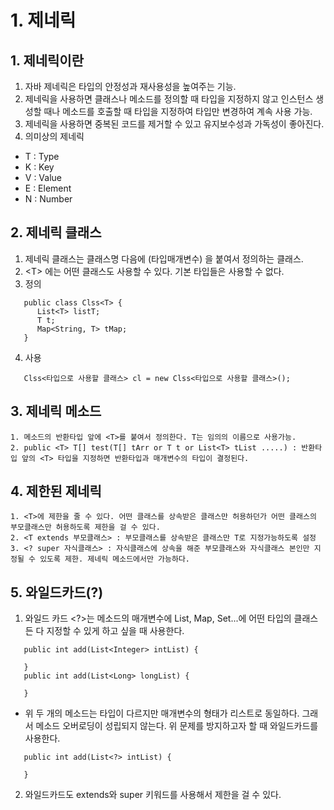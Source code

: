 # 1. 제네릭
## 1. 제네릭이란
1. 자바 제네릭은 타입의 안정성과 재사용성을 높여주는 기능.
2. 제네릭을 사용하면 클래스나 메소드를 정의할 때 타입을 지정하지 않고 인스턴스 생성할 때나 메소드를 호출할 때 타입을 지정하여 타입만 변경하여 계속 사용 가능.
3. 제네릭을 사용하면 중복된 코드를 제거할 수 있고 유지보수성과 가독성이 좋아진다.
4. 의미상의 제네릭
- T : Type
- K : Key
- V : Value
- E : Element
- N : Number

## 2. 제네릭 클래스
1. 제네릭 클래스는 클래스명 다음에 <T>(타입매개변수) 을 붙여서 정의하는 클래스.
2. \<T> 에는 어떤 클래스도 사용할 수 있다. 기본 타입들은 사용할 수 없다.
3. 정의
```
   public class Clss<T> {
      List<T> listT;
      T t;
      Map<String, T> tMap;
   }
```
4. 사용 
```
   Clss<타입으로 사용할 클래스> cl = new Clss<타입으로 사용할 클래스>();
```

## 3. 제네릭 메소드
```
1. 메소드의 반환타입 앞에 <T>를 붙여서 정의한다. T는 임의의 이름으로 사용가능.
2. public <T> T[] test(T[] tArr or T t or List<T> tList .....) : 반환타입 앞의 <T> 타입을 지정하면 반환타입과 매개변수의 타입이 결정된다.
```

## 4. 제한된 제네릭
```
1. <T>에 제한을 줄 수 있다. 어떤 클래스를 상속받은 클래스만 허용하던가 어떤 클래스의 부모클래스만 허용하도록 제한을 걸 수 있다.
2. <T extends 부모클래스> : 부모클래스를 상속받은 클래스만 T로 지정가능하도록 설정
3. <? super 자식클래스> : 자식클래스에 상속을 해준 부모클래스와 자식클래스 본인만 지정될 수 있도록 제한. 제네릭 메소드에서만 가능하다.
```

## 5. 와일드카드(?)
1. 와일드 카드 <?>는 메소드의 매개변수에 List, Map, Set...에 어떤 타입의 클래스든 다 지정할 수 있게 하고 싶을 때 사용한다.  
```
   public int add(List<Integer> intList) {

   }  
   public int add(List<Long> longList) {

   }
```
- 위 두 개의 메소드는 타입이 다르지만 매개변수의 형태가 리스트로 동일하다. 그래서 메소드 오버로딩이 성립되지 않는다. 위 문제를 방지하고자 할 때 와일드카드를 사용한다.  
```
   public int add(List<?> intList) {

   }
```
2. 와일드카드도 extends와 super 키워드를 사용해서 제한을 걸 수 있다.